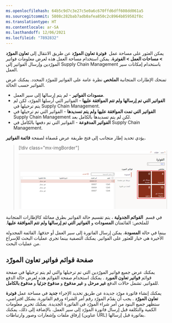 ```yaml
---
ms.openlocfilehash: 64b5c9d7c3e27c5e0a6c670ffd6dff608dd061a5
ms.sourcegitcommit: 5808c282bab7adb0afea850c2c8964b859502f8c
ms.translationtype: HT
ms.contentlocale: ar-SA
ms.lasthandoff: 12/06/2021
ms.locfileid: "7892832"
---
```

يمكن العثور على مساحة عمل  **فوترة تعاون المورّد** عن طريق الانتقال إلى **تعاون المورّد > مساحات العمل > الفوترة.**  يمكن استخدام مساحة العمل هذه لعرض معلومات فواتير المورّدين وإرسال الفواتير إلى Supply Chain Management باستخدام إمكانات سير العمل.

تمنحك الإطارات المتجانبة **الملخص** نظرة عامة على الفواتير للمورّد المحدد. يمكنك عرض الفواتير حسب الحالة.

-   **مسودات الفواتير** - لم يتم إرسالها إلى سير العمل.
-   **الفواتير التي تم إرسالها ولم تتم الموافقة عليها** - الفواتير التي أرسلها المورّد، لكن لم يتم ترحيلها في Supply Chain Management.
-   **الفواتير التي تمت الموافقة عليها ولم يتم تسديدها** - الفواتير التي تم ترحيلها في Supply Chain Management لكن لم يتم تسديدها بالكامل بعد.
-   **الفواتير المدفوعة** - الفواتير التي تم دفعها بالكامل في Supply Chain Management.

يؤدي تحديد إطار متجانب إلى فتح طريقة عرض مُصفاة لصفحة **قائمة الفواتير.** 

> [!div class="mx-imgBorder"]
> ![لقطة شاشة لمساحة عمل الفوترة لتعاون المورّد.](../media/invoicing-workspace-ss.png)

في قسم  **القوائم الجدولية** ، يتم تقسيم حالة الفواتير بطرق مماثلة كالإطارات المتجانبة للملخص: القائمتان **المسودات** و **‬‏‫الفواتير التي تم إرسالها ولم تتم الموافقة عليها**.

بينما في حالة **المسودة**، يمكن إرسال الفاتورة إلى سير العمل أو حذفها. القائمة المجدولة الأخيرة هي خيار للعثور على الفواتير. يمكنك التصفية بينما تجري عمليات البحث للإسراع من عمليات البحث.

## <a name="vendor-collaboration-invoices-list-page"></a>صفحة قوائم فواتير تعاون المورّد

يمكنك عرض جميع فواتير المورّدين التي تم ترحيلها والتي لم يتم ترحيلها في صفحة قوائم **فواتير تعاون المورد** . يمكنك استخدام صفحة القوائم هذه لعرض حالة الدفع للفواتير. تشمل حالات الدفع **غير مرحل** و **غير مدفوع** و **مدفوع جزئياً** و **مدفوع بالكامل**.

يمكنك إنشاء فاتورة مورّد جديدة عن طريق تحديد الإجراء **جديد** في مساحة عمل **فوترة تعاون المورّد** . يجب أن يقدّم المورّد رقم أمر الشراء ورقم الفاتورة. بشكل افتراضي، ستظهر جميع البنود من أمر شراء المورّد في الفاتورة الجديدة. يمكنك تحرير معلومات الكمية والتكلفة قبل إرسال فاتورة المورّد إلى سير العمل. بالإضافة إلى ذلك، يمكنك إرفاق ملفات وإشعارات وصور وارتباطات (عناوين URL) بفاتورة قبل إرسالها.
